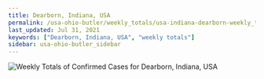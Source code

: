 ```yaml
---
title: Dearborn, Indiana, USA
permalink: /usa-ohio-butler/weekly_totals/usa-indiana-dearborn-weekly_totals.html
last_updated: Jul 31, 2021
keywords: ["Dearborn, Indiana, USA", "weekly totals"]
sidebar: usa-ohio-butler_sidebar
---
```


![Weekly Totals of Confirmed Cases for Dearborn, Indiana, USA](/covid_tracker/images/graphs/usa-indiana-dearborn-weekly_totals_graph.png)
